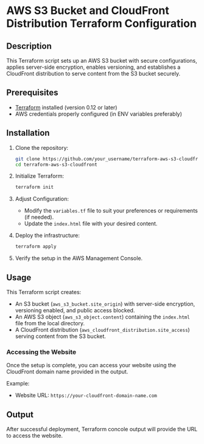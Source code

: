 # AWS S3 Bucket and CloudFront Distribution Terraform Configuration

## Description
This Terraform script sets up an AWS S3 bucket with secure configurations, applies server-side encryption, enables versioning, and establishes a CloudFront distribution to serve content from the S3 bucket securely.

## Prerequisites
- [Terraform](https://www.terraform.io/downloads.html) installed (version 0.12 or later)
- AWS credentials properly configured (in ENV variables preferably)

## Installation
1. Clone the repository:
    ```bash
    git clone https://github.com/your_username/terraform-aws-s3-cloudfront.git
    cd terraform-aws-s3-cloudfront
    ```

2. Initialize Terraform:
    ```bash
    terraform init
    ```

3. Adjust Configuration:
    - Modify the `variables.tf` file to suit your preferences or requirements (if needed).
    - Update the `index.html` file with your desired content.

4. Deploy the infrastructure:
    ```bash
    terraform apply
    ```

5. Verify the setup in the AWS Management Console.

## Usage
This Terraform script creates:
- An S3 bucket (`aws_s3_bucket.site_origin`) with server-side encryption, versioning enabled, and public access blocked.
- An AWS S3 object (`aws_s3_object.content`) containing the `index.html` file from the local directory.
- A CloudFront distribution (`aws_cloudfront_distribution.site_access`) serving content from the S3 bucket.

### Accessing the Website
Once the setup is complete, you can access your website using the CloudFront domain name provided in the output.

Example:
- Website URL: `https://your-cloudfront-domain-name.com`

## Output
After successful deployment, Terraform concole output will provide the URL to access the website.

